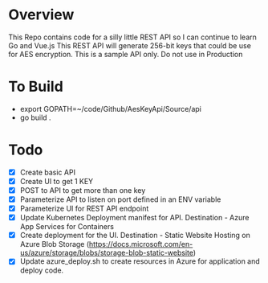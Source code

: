 # Overview
This Repo contains code for a silly little REST API so I can continue to learn Go and Vue.js
This REST API will generate 256-bit keys that could be use for AES encryption.
This is a sample API only. Do not use in Production 

# To Build
* export GOPATH=~/code/Github/AesKeyApi/Source/api
* go build .

# Todo
- [x] Create basic API 
- [x] Create UI to get 1 KEY
- [x] POST to API to get more than one key
- [x] Parameterize API to listen on port defined in an ENV variable
- [X] Parameterize UI for REST API endpoint
- [X] Update Kubernetes Deployment manifest for API. Destination - Azure App Services for Containers
- [X] Create deployment for the UI. Destination - Static Website Hosting on Azure Blob Storage (https://docs.microsoft.com/en-us/azure/storage/blobs/storage-blob-static-website)
- [X] Update azure_deploy.sh to create resources in Azure for application and deploy code.
